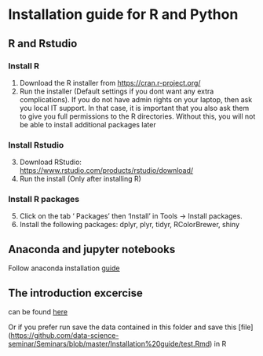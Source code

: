 # Installation	guide	for	R	and	Python

## R and Rstudio

### Install R
1. Download	the	R	installer	from	https://cran.r-project.org/
2. Run	the	installer (Default	settings	if you dont want any extra complications).	If	you	do	not	have	admin	rights	on	your laptop, then	ask	you	local	IT	support.	In	that	case,	it	is	important	that	you	also	ask	them	to	give	you	full	permissions	to	the	R directories.	Without	this,	you	will	not	be	able	to	install	additional packages	later

### Install Rstudio
3. Download	RStudio:	https://www.rstudio.com/products/rstudio/download/
4. Run the install (Only after installing R)

### Install R packages
5. Click	on	the	tab	‘	Packages’	then	‘Install’	in	Tools	->	Install	packages.
5. Install	the	following	packages:	dplyr, plyr, tidyr, RColorBrewer, shiny

## Anaconda and  jupyter notebooks
Follow anaconda installation [guide](https://docs.anaconda.com/anaconda/install/windows/ "Title")


## The introduction excercise 

can be found [here](http://htmlpreview.github.io/?https://github.com/data-science-seminar/Seminars/blob/master/Installation%20guide/R/Introduction-excercise.html)

Or if you prefer run  save the data contained in this folder and save this [file] (https://github.com/data-science-seminar/Seminars/blob/master/Installation%20guide/test.Rmd) in R
